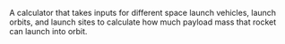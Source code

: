 A calculator that takes inputs for different space launch vehicles, launch orbits, and launch sites to calculate how much payload mass that rocket can launch into orbit.
